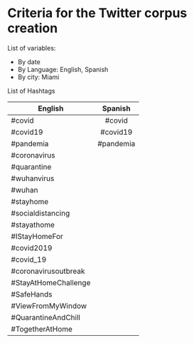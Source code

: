 # Criteria for the Twitter corpus creation 

List of variables: 

* By date
* By Language: English, Spanish
* By city: Miami 

List of Hashtags 

| English       | Spanish       | 
| ------------- |:-------------:| 
| #covid        | #covid        | 
| #covid19      | #covid19      |  
| #pandemia     | #pandemia     | 
| #coronavirus  |               |
| #quarantine   |               |
| #wuhanvirus   |               |
| #wuhan        |               |
| #stayhome     |               |
| #socialdistancing             |
| #stayathome   |               |
| #IStayHomeFor |               |
| #covid2019    |               |
| #covid_19     |               |
| #coronavirusoutbreak          |
| #StayAtHomeChallenge          |
| #SafeHands    |               |
| #ViewFromMyWindow             |
| #QuarantineAndChill           |
| #TogetherAtHome               |

